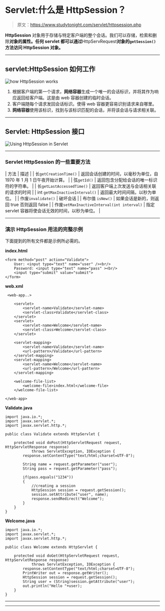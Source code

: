 # Servlet:什么是 HttpSession？

> 原文：<https://www.studytonight.com/servlet/httpsession.php>

**HttpSession** 对象用于存储与特定客户端的整个会话。我们可以存储，检索和删除**对象的属性。任何 servlet 都可以通过**HttpServRequest**对象的`getSession()`方法访问 **HttpSession** 对象。**

* * *

## servlet:HttpSession 如何工作

![how HttpSession works](../Images/d450f2dbc8795f7b3e94e06dce2834da.png)

1.  根据客户端的第一个请求，**网络容器**生成一个唯一的会话标识，并将其作为响应返回给客户端。这是由 web 容器创建的临时会话。
2.  客户端随每个请求发回会话标识。使得 web 容器更容易识别请求来自哪里。
3.  **网络容器**使用该标识，找到与该标识匹配的会话，并将该会话与请求相关联。

* * *

## Servlet: HttpSession 接口

![Using HttpSession in Servlet](../Images/16c697fce71d1a5f15e1d6f1a931c259.png)

* * *

### Servlet HttpSession 的一些重要方法

| 方法 | 描述 |
| 长`getCreationTime()` | 返回会话创建的时间，以毫秒为单位，自 1970 年 1 月 1 日午夜开始计算。 |
| 弦`getId()` | 返回包含分配给会话的唯一标识符的字符串。 |
| 长`getLastAccessedTime()` | 返回客户端上次发送与会话相关联的请求的时间 |
| int `getMaxInactiveInterval()` | 返回最大时间间隔，以秒为单位。 |
| 作废`invalidate()` | 破坏会话 |
| 布尔值 `isNew()` | 如果会话是新的，则返回 true 否则返回 false |
| 作废`setMaxInactiveInterval(int interval)` | 指定 servlet 容器将使会话无效的时间，以秒为单位。 |

* * *

### 演示 HttpSession 用法的完整示例

下面提到的所有文件都是示例所必需的。

**index.html**

```
<form method="post" action="Validate">
    User: <input type="text" name="user" /><br/>
    Password: <input type="text" name="pass" ><br/>
    <input type="submit" value="submit">
</form>
```

**web.xml**

```
 <web-app..>

    <servlet>
        <servlet-name>Validate</servlet-name>
        <servlet-class>Validate</servlet-class>
    </servlet>
    <servlet>
        <servlet-name>Welcome</servlet-name>
        <servlet-class>Welcome</servlet-class>
    </servlet>

    <servlet-mapping>
        <servlet-name>Validate</servlet-name>
        <url-pattern>/Validate</url-pattern>
    </servlet-mapping>
    <servlet-mapping>
        <servlet-name>Welcome</servlet-name>
        <url-pattern>/Welcome</url-pattern>
    </servlet-mapping>

    <welcome-file-list>
        <welcome-file>index.html</welcome-file>
    </welcome-file-list>

</web-app>
```

**Validate.java**

```
import java.io.*;
import javax.servlet.*;
import javax.servlet.http.*;

public class Validate extends HttpServlet {

    protected void doPost(HttpServletRequest request, HttpServletResponse response)
            throws ServletException, IOException {
        response.setContentType("text/html;charset=UTF-8");

        String name = request.getParameter("user");
        String pass = request.getParameter("pass");

        if(pass.equals("1234"))
        {
            //creating a session
            HttpSession session = request.getSession();
            session.setAttribute("user", name);
            response.sendRedirect("Welcome");
        }
    }
} 
```

**Welcome.java**

```
import java.io.*;
import javax.servlet.*;
import javax.servlet.http.*;

public class Welcome extends HttpServlet {

    protected void doGet(HttpServletRequest request, HttpServletResponse response)
            throws ServletException, IOException {
        response.setContentType("text/html;charset=UTF-8");
        PrintWriter out = response.getWriter();
        HttpSession session = request.getSession();
        String user = (String)session.getAttribute("user");
        out.println("Hello "+user);
    }
} 
```

* * *

* * *